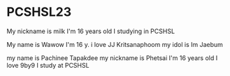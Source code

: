 # PCSHSL23
My nickname is milk
I'm 16 years old 
I studying in PCSHSL

My name is Wawow 
I'm 16 y.
i love JJ Kritsanaphoom
my idol is Im Jaebum

my name is Pachinee Tapakdee
my nickname is Phetsai
I'm 16 years old
I love 9by9 
I study at PCSHSL